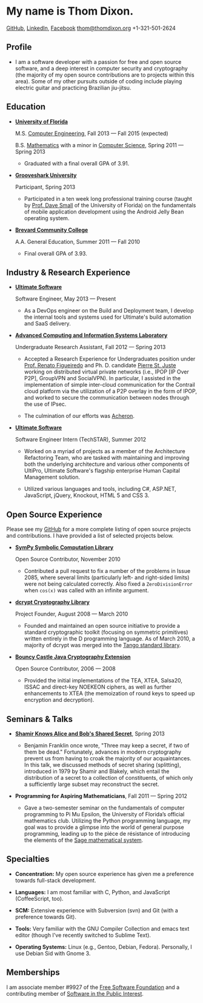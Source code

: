 My name is Thom Dixon.
======================

[GitHub](https://github.com/thomdixon), [LinkedIn](http://www.linkedin.com/profile/view?id=195351477), [Facebook](http://facebook.com/thomas.e.dixon)
<thom@thomdixon.org>
+1-321-501-2624

Profile
-------

* I am a software developer with a passion for free and open source
  software, and a deep interest in computer security and cryptography
  (the majority of my open source contributions are to projects within
  this area). Some of my other pursuits outside of coding include
  playing electric guitar and practicing Brazilian jiu-jitsu.

Education
---------

* **[University of Florida](http://ufl.edu)** 

    M.S. [Computer Engineering](http://cise.ufl.edu/academics/grad/masters.shtml), Fall 2013 &mdash; Fall 2015 (expected)

    B.S.
     [Mathematics](https://catalog.ufl.edu/ugrad/current/liberalarts/Majors/mathematics.aspx)
     with a minor in [Computer
     Science](http://cise.ufl.edu/academics/undergrad/minor/), Spring
     2011 &mdash; Spring 2013

    - Graduated with a final overall GPA of 3.91.

* **[Grooveshark University](http://grooveshark.com/#!/about/university)**

    Participant, Spring 2013

    - Participated in a ten week long professional training course
      (taught by [Prof. Dave Small](http://www.cise.ufl.edu/~dts/) of
      the University of Florida) on the fundamentals of mobile
      application development using the Android Jelly Bean operating
      system.

* **[Brevard Community College](http://www.brevardcc.edu)**

    A.A. General Education, Summer 2011 &mdash; Fall 2010

    - Final overall GPA of 3.93.

Industry &amp; Research Experience
----------------------------------

* **[Ultimate Software](http://ultimatesoftware.com)**

    Software Engineer, May 2013 &mdash; Present

    - As a DevOps engineer on the Build and Deployment team, I develop
      the internal tools and systems used for Ultimate's build
      automation and SaaS delivery.

* **[Advanced Computing and Information Systems Laboratory](http://acis.ufl.edu/)**

    Undergraduate Research Assistant, Fall 2012 &mdash; Spring 2013

    - Accepted a Research Experience for Undergraduates position under
      [Prof. Renato Figueiredo](http://byron.acis.ufl.edu/) and
      Ph. D. candidate [Pierre
      St. Juste](http://pstjuste.blogspot.com/) working on distributed
      virtual private networks (i.e., IPOP [IP Over P2P], GroupVPN and
      SocialVPN). In particular, I assisted in the implementation of
      simple inter-cloud communication for the Contrail cloud platform
      via the utilization of a P2P overlay in the form of IPOP, and
      worked to secure the communication between nodes through the use
      of IPsec.  

    - The culmination of our efforts was
      [Acheron](https://github.com/acis-acheron/acheron).

* **[Ultimate Software](http://ultimatesoftware.com)**

    Software Engineer Intern (TechSTAR), Summer 2012

    - Worked on a myriad of projects as a member of the Architecture
      Refactoring Team, who are tasked with maintaining and improving
      both the underlying architecture and various other components of
      UltiPro, Ultimate Software's flagship enterprise Human Capital
      Management solution. 

    - Utilized various languages and tools, including C#, ASP.NET,
      JavaScript, jQuery, Knockout, HTML 5 and CSS 3.

Open Source Experience
----------------------

Please see my [GitHub](https://githun.com/thomdixon) for a more
complete listing of open source projects and contributions. I have
provided a list of selected projects below.

* **[SymPy Symbolic Computation Library](http://sympy.org)**

    Open Source Contributor, November 2010

    - Contributed a pull request to fix a number of the problems in
      Issue 2085, where several limits (particularly left- and
      right-sided limits) were not being calculated correctly. Also
      fixed a `ZeroDivisionError` when `cos(x)` was called with an
      infinite argument.

* **[dcrypt Cryptography Library](http://www.dsource.org/projects/dcrypt)**

    Project Founder, August 2008 &mdash; March 2010

    - Founded and maintained an open source initiative to provide a
      standard cryptographic toolkit (focusing on symmetric
      primitives) written entirely in the D programming language. As
      of March 2010, a majority of dcrypt was merged into the [Tango
      standard library](http://www.dsource.org/projects/tango).

* **[Bouncy Castle Java Cryptography Extension](http://www.bouncycastle.org)**

    Open Source Contributor, 2006 &mdash; 2008

    - Provided the initial implementations of the TEA, XTEA, Salsa20,
      ISSAC and direct-key NOEKEON ciphers, as well as further
      enhancements to XTEA (the memoization of round keys to speed up
      encryption and decryption).

Seminars &amp; Talks
--------------------

* **[Shamir Knows Alice and Bob's Shared Secret](http://goo.gl/Q5ss6)**, Spring 2013

    - Benjamin Franklin once wrote, "Three may keep a secret, if two
      of them be dead." Fortunately, advances in modern cryptography
      prevent us from having to croak the majority of our
      acquaintances. In this talk, we discussed methods of secret
      sharing (splitting), introduced in 1979 by Shamir and Blakely,
      which entail the distribution of a secret to a collection of
      constituents, of which only a sufficiently large subset may
      reconstruct the secret.

* **Programming for Aspiring Mathematicians**, Fall 2011 &mdash; Spring 2012

    - Gave a two-semester seminar on the fundamentals of computer
      programming to Pi Mu Epsilon, the University of Florida’s
      official mathematics club. Utilizing the Python programming
      language, my goal was to provide a glimpse into the world of
      general purpose programming, leading up to the piéce de
      résistance of introducing the elements of the [Sage mathematical
      system](http://sagemath.org).

Specialties
-----------

* **Concentration:**
    My open source experience has given me a preference towards
    full-stack development.

* **Languages:** 
    I am most familiar with C, Python, and JavaScript (CoffeeScript, too).

* **SCM:**
    Extensive experience with Subversion (svn) and Git (with a
    preference towards Git).

* **Tools:**
    Very familiar with the GNU Compiler Collection and emacs
    text editor (though I've recently switched to Sublime Text).

* **Operating Systems:**
    Linux (e.g., Gentoo, Debian, Fedora). Personally, I use Debian Sid
    with Gnome 3.

Memberships
-----------

I am associate member #9927 of the [Free Software Foundation](http://fsf.org) and a
contributing member of [Software in the Public Interest](http://www.spi-inc.org).